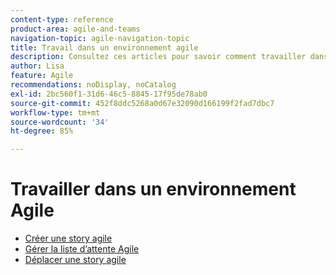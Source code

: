 ```yaml
---
content-type: reference
product-area: agile-and-teams
navigation-topic: agile-navigation-topic
title: Travail dans un environnement agile
description: Consultez ces articles pour savoir comment travailler dans un environnement agile.
author: Lisa
feature: Agile
recommendations: noDisplay, noCatalog
exl-id: 2bc560f1-31d6-46c5-8845-17f95de78ab0
source-git-commit: 452f8ddc5268a0d67e32090d166199f2fad7dbc7
workflow-type: tm+mt
source-wordcount: '34'
ht-degree: 85%

---
```


# Travailler dans un environnement Agile

* [Créer une story agile](../../agile/work-in-an-agile-environment/create-an-agile-story.md)
* [Gérer la liste d’attente Agile](../../agile/work-in-an-agile-environment/manage-the-agile-backlog.md)
* [Déplacer une story agile](../../agile/work-in-an-agile-environment/move-an-agile-story.md)
